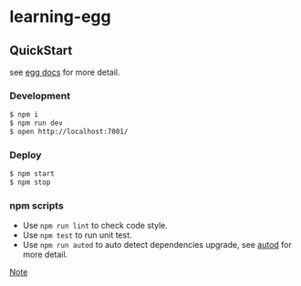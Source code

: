<!--
 * @Author: Martin
 * @Date: 2020-11-17 19:25:12
 * @LastEditTime: 2020-11-17 21:33:08
 * @FilePath: \egg-app\README.md
-->
# learning-egg



## QuickStart

<!-- add docs here for user -->

see [egg docs][egg] for more detail.

### Development

```bash
$ npm i
$ npm run dev
$ open http://localhost:7001/
```

### Deploy

```bash
$ npm start
$ npm stop
```

### npm scripts

- Use `npm run lint` to check code style.
- Use `npm test` to run unit test.
- Use `npm run autod` to auto detect dependencies upgrade, see [autod](https://www.npmjs.com/package/autod) for more detail.


[egg]: https://eggjs.org

[Note](./Note.md)